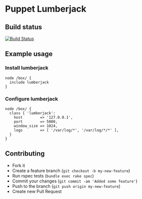 # Puppet Lumberjack

## Build status

[![Build Status](https://travis-ci.org/arioch/puppet-lumberjack.png?branch=master)](https://travis-ci.org/arioch/puppet-lumberjack)


## Example usage

### Install lumberjack

    node /box/ {
      include lumberjack
    }

### Configure lumberjack

    node /box/ {
      class { 'lumberjack':
        host        => '127.0.0.1',
        port        => 5000,
        window_size => 1024,
        logs        => [ '/var/log/*', '/var/log/*/*' ],
      }
    }


## Contributing

* Fork it
* Create a feature branch (`git checkout -b my-new-feature`)
* Run rspec tests (`bundle exec rake spec`)
* Commit your changes (`git commit -am 'Added some feature'`)
* Push to the branch (`git push origin my-new-feature`)
* Create new Pull Request

